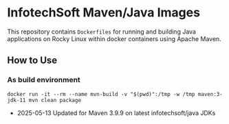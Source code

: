InfotechSoft Maven/Java Images
========================

This repository contains `Dockerfiles` for running and building Java applications on Rocky Linux within docker containers using Apache Maven.

## How to Use

### As build environment

```
docker run -it --rm --name mvn-build -v "$(pwd)":/tmp -w /tmp maven:3-jdk-11 mvn clean package
```

* 2025-05-13 Updated for Maven 3.9.9 on latest infotechsoft/java JDKs
